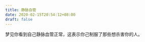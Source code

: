 ```yaml
---
title: 静脉血管
date: 2020-02-15T20:54:12+08:00
draft: false
---
```


梦见你看到自己静脉血管正常，这表示你己制服了那些想杀害你的人。<br>

